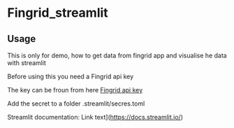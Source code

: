 # Fingrid_streamlit

## Usage

This is only for demo, how to get data from fingrid app and visualise he data with streamlit


Before using this you need a Fingrid api key

The key can be froun from here [Fingrid api key ](https://data.fingrid.fi/open-data-forms/registration/)


Add the secret to a folder .streamlit/secres.toml

Streamlit documentation: Link text](https://docs.streamlit.io/)